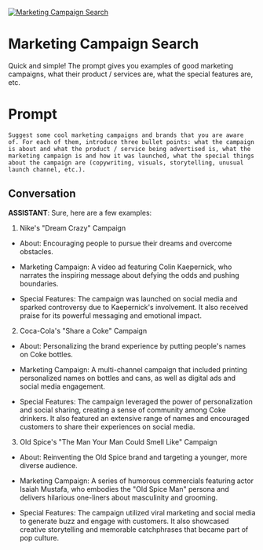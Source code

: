 
[![Marketing Campaign Search](https://flow-prompt-covers.s3.us-west-1.amazonaws.com/icon/futuristic/futu_6.png)]()
# Marketing Campaign Search 
Quick and simple! The prompt gives you examples of good marketing campaigns, what their product / services are, what the special features are, etc. 

# Prompt

```
Suggest some cool marketing campaigns and brands that you are aware of. For each of them, introduce three bullet points: what the campaign is about and what the product / service being advertised is, what the marketing campaign is and how it was launched, what the special things about the campaign are (copywriting, visuals, storytelling, unusual launch channel, etc.). 
```

## Conversation

**ASSISTANT**: Sure, here are a few examples:



1. Nike's "Dream Crazy" Campaign

- About: Encouraging people to pursue their dreams and overcome obstacles.

- Marketing Campaign: A video ad featuring Colin Kaepernick, who narrates the inspiring message about defying the odds and pushing boundaries. 

- Special Features: The campaign was launched on social media and sparked controversy due to Kaepernick's involvement. It also received praise for its powerful messaging and emotional impact.



2. Coca-Cola's "Share a Coke" Campaign

- About: Personalizing the brand experience by putting people's names on Coke bottles.

- Marketing Campaign: A multi-channel campaign that included printing personalized names on bottles and cans, as well as digital ads and social media engagement.

- Special Features: The campaign leveraged the power of personalization and social sharing, creating a sense of community among Coke drinkers. It also featured an extensive range of names and encouraged customers to share their experiences on social media.



3. Old Spice's "The Man Your Man Could Smell Like" Campaign

- About: Reinventing the Old Spice brand and targeting a younger, more diverse audience.

- Marketing Campaign: A series of humorous commercials featuring actor Isaiah Mustafa, who embodies the "Old Spice Man" persona and delivers hilarious one-liners about masculinity and grooming.

- Special Features: The campaign utilized viral marketing and social media to generate buzz and engage with customers. It also showcased creative storytelling and memorable catchphrases that became part of pop culture.


